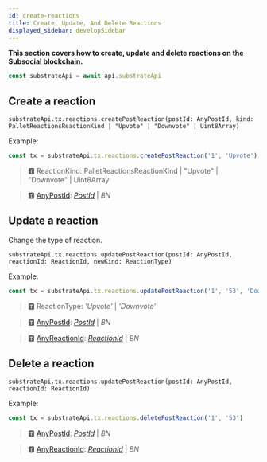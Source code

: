 ```yaml
---
id: create-reactions
title: Create, Update, And Delete Reactions
displayed_sidebar: developSidebar
---
```

**This section covers how to create, update and delete reactions on the Subsocial blockchain.**

```js
const substrateApi = await api.substrateApi
```

## Create a reaction

```
substrateApi.tx.reactions.createPostReaction(postId: AnyPostId, kind: PalletReactionsReactionKind | "Upvote" | "Downvote" | Uint8Array)
```

Example:

```typescript
const tx = substrateApi.tx.reactions.createPostReaction('1', 'Upvote')
```

> 🆃 ReactionKind: PalletReactionsReactionKind | "Upvote" | "Downvote" | Uint8Array

> 🆃 [AnyPostId](https://docs.subsocial.network/js-docs/js-sdk/modules.html#anypostid): [_PostId_](https://docs.subsocial.network/js-docs/js-sdk/interfaces/interfaces.postid.html) | _BN_


## Update a reaction

Change the type of reaction.

```
substrateApi.tx.reactions.updatePostReaction(postId: AnyPostId, reactionId: ReactionId, newKind: ReactionType)
```

Example: 

```typescript
const tx = substrateApi.tx.reactions.updatePostReaction('1', '53', 'Downvote')
```

> 🆃 ReactionType: _'Upvote'_ | _'Downvote'_

> 🆃 [AnyPostId](https://docs.subsocial.network/js-docs/js-sdk/modules.html#anypostid): [_PostId_](https://docs.subsocial.network/js-docs/js-sdk/interfaces/interfaces.postid.html) | _BN_

> 🆃 [AnyReactionId](https://docs.subsocial.network/js-docs/js-sdk/modules.html#anyreactionid): [_ReactionId_](https://docs.subsocial.network/js-docs/js-sdk/interfaces/interfaces.reactionid.html) | _BN_

## Delete a reaction

```
substrateApi.tx.reactions.updatePostReaction(postId: AnyPostId, reactionId: ReactionId)
```

Example:

```typescript
const tx = substrateApi.tx.reactions.deletePostReaction('1', '53')
```

> 🆃 [AnyPostId](https://docs.subsocial.network/js-docs/js-sdk/modules.html#anypostid): [_PostId_](https://docs.subsocial.network/js-docs/js-sdk/interfaces/interfaces.postid.html) | _BN_

> 🆃 [AnyReactionId](https://docs.subsocial.network/js-docs/js-sdk/modules.html#anyreactionid): [_ReactionId_](https://docs.subsocial.network/js-docs/js-sdk/interfaces/interfaces.reactionid.html) | _BN_
